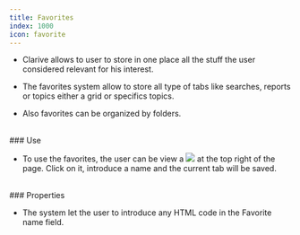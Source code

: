 ```yaml
---
title: Favorites
index: 1000
icon: favorite
---
```


* Clarive allows to user to store in one place all the stuff the user considered relevant for his interest.

* The favorites system allow to store all type of tabs like searches, reports or topics either a grid or specifics topics.

* Also favorites can be organized by folders.

<br />
### Use

* To use the favorites, the user can be view a <img src="/static/images/icons/favorite.png" /> at the top right of the page. Click on it, introduce a name and the current tab will be saved.


<br />
### Properties

* The system let the user to introduce any HTML code in the Favorite name field. 
